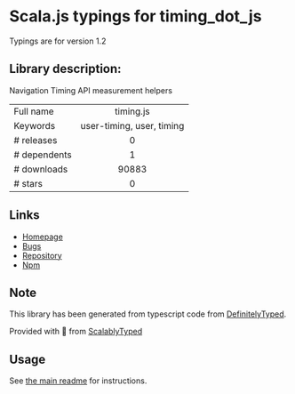 
# Scala.js typings for timing_dot_js

Typings are for version 1.2

## Library description:
Navigation Timing API measurement helpers

|                    |                 |
| ------------------ | :-------------: |
| Full name          | timing.js |
| Keywords           | user-timing, user, timing |
| # releases         | 0 |
| # dependents       | 1 |
| # downloads        | 90883 |
| # stars            | 0 |

## Links
- [Homepage](https://github.com/addyosmani/timing.js)
- [Bugs](https://github.com/addyosmani/timing.js/issues)
- [Repository](https://github.com/addyosmani/timing.js)
- [Npm](https://www.npmjs.com/package/timing.js)
    


## Note
This library has been generated from typescript code from [DefinitelyTyped](https://definitelytyped.org).

Provided with :purple_heart: from [ScalablyTyped](https://github.com/oyvindberg/ScalablyTyped)

## Usage
See [the main readme](../../readme.md) for instructions.


